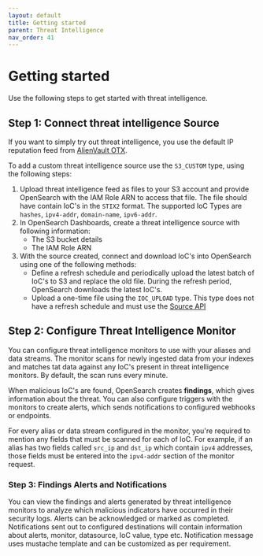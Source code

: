 ```yaml
---
layout: default
title: Getting started
parent: Threat Intelligence
nav_order: 41
---
```


# Getting started

Use the following steps to get started with threat intelligence.

## Step 1: Connect threat intelligence Source

If you want to simply try out threat intelligence, you use the default IP reputation feed from [AlienVault OTX](https://otx.alienvault.com/).

To add a custom threat intelligence source use the `S3_CUSTOM` type, using the following steps:

1. Upload threat intelligence feed as files to your S3 account and provide OpenSearch with the IAM Role ARN to access that file.
The file should have contain IoC's in the `STIX2` format. The supported IoC Types are `hashes`, `ipv4-addr`, `domain-name`, `ipv6-addr`.
2. In OpenSearch Dashboards, create a threat intelligence source with following information: 
   - The S3 bucket details 
   - The IAM Role ARN 
3. With the source created, connect and download IoC's into OpenSearch using one of the following methods: 
   - Define a refresh schedule and periodically upload the latest batch of IoC's to S3 and replace the old file. During the refresh period, OpenSearch downloads the latest IoC's. 
   - Upload a one-time file using the `IOC_UPLOAD` type. This type does not have a refresh schedule and must use the [Source API]({{site.url}}{{site.baseurl}}/security-analytics/threat-intelligence/api/source/)

## Step 2: Configure Threat Intelligence Monitor

You can configure threat intelligence monitors to use with your aliases and data streams. The monitor scans for newly ingested data from your indexes and matches tat data against any IoC's present in threat intelligence monitors. By default, the scan runs every minute.

When malicious IoC's are found, OpenSearch creates **findings**, which gives information about the threat. You can also configure triggers with the monitors to create alerts, which sends notifications to configured webhooks or endpoints.

For every alias or data stream configured in the monitor, you're required to mention any fields that must be scanned for each of IoC. For example, if an alias has two fields called `src_ip` and `dst_ip` which contain `ipv4` addresses, those fields must be entered into the `ipv4-addr` section of the monitor request.

<!--- is there a way to do this in the UI--->


### Step 3: Findings Alerts and Notifications

You can view the findings and alerts generated by threat intelligence monitors to analyze which malicious indicators have occurred in their security logs.
Alerts can be acknowledged or marked as completed. Notifications sent out to configured destinations will contain information about alerts, monitor, datasource, IoC value, type etc. Notification message uses mustache template and can be customized as per requirement.